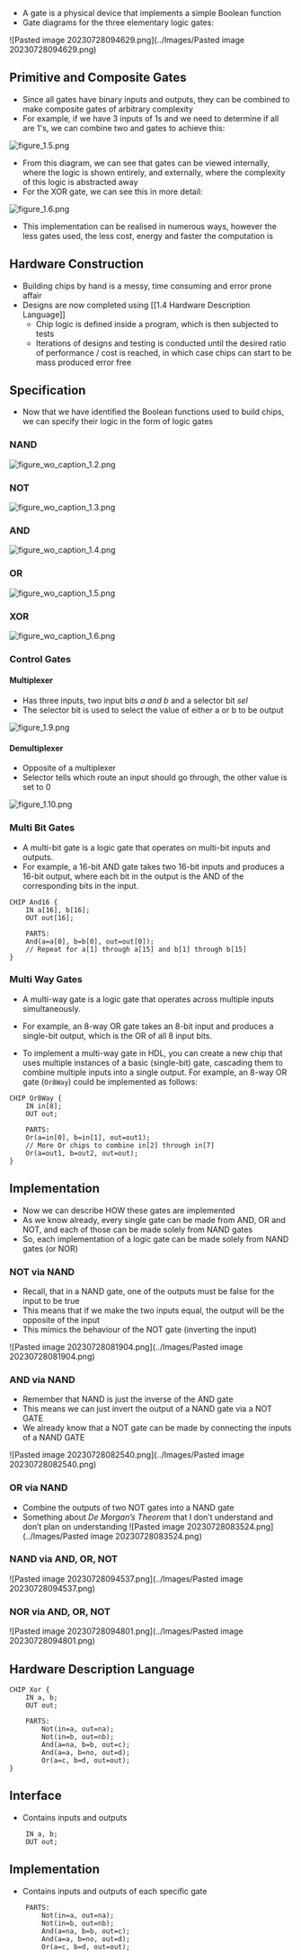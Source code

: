 - A gate is a physical device that implements a simple Boolean function
- Gate diagrams for the three elementary logic gates:

![Pasted image 20230728094629.png](../Images/Pasted image 20230728094629.png)

## Primitive and Composite Gates
- Since all gates have binary inputs and outputs, they can be combined to make composite gates of arbitrary complexity
- For example, if we have 3 inputs of 1s and we need to determine if all are 1's, we can combine two and gates to achieve this:

![figure_1.5.png](../Images/figure_1.5.png)

- From this diagram, we can see that gates can be viewed internally, where the logic is shown entirely, and externally, where the complexity of this logic is abstracted away
- For the XOR gate, we can see this in more detail:

![figure_1.6.png](../Images/figure_1.6.png)

- This implementation can be realised in numerous ways, however the less gates used, the less cost, energy and faster the computation is

## Hardware Construction
- Building chips by hand is a messy, time consuming and error prone affair
- Designs are now completed using [[1.4 Hardware Description Language]]
	- Chip logic is defined inside a program, which is then subjected to tests
	- Iterations of designs and testing is conducted until the desired ratio of performance / cost is reached, in which case chips can start to be mass produced error free

## Specification
- Now that we have identified the Boolean functions used to build chips, we can specify their logic in the form of logic gates

### NAND

![figure_wo_caption_1.2.png](../Images/figure_wo_caption_1.2.png)

### NOT

![figure_wo_caption_1.3.png](../Images/figure_wo_caption_1.3.png)

### AND

![figure_wo_caption_1.4.png](../Images/figure_wo_caption_1.4.png)

### OR

![figure_wo_caption_1.5.png](../Images/figure_wo_caption_1.5.png)

### XOR

![figure_wo_caption_1.6.png](../Images/figure_wo_caption_1.6.png)

### Control Gates

#### Multiplexer
- Has three inputs, two input bits *a and b* and a selector bit *sel*
- The selector bit is used to select the value of either a or b to be output

![figure_1.9.png](../Images/figure_1.9.png)

#### Demultiplexer
- Opposite of a multiplexer
- Selector tells which route an input should go through, the other value is set to 0

![figure_1.10.png](../Images/figure_1.10.png)

### Multi Bit Gates
- A multi-bit gate is a logic gate that operates on multi-bit inputs and outputs. 
- For example, a 16-bit AND gate takes two 16-bit inputs and produces a 16-bit output, where each bit in the output is the AND of the corresponding bits in the input.

```hdl
CHIP And16 {
    IN a[16], b[16];
    OUT out[16];

    PARTS:
    And(a=a[0], b=b[0], out=out[0]);
    // Repeat for a[1] through a[15] and b[1] through b[15]
}
```

### Multi Way Gates
- A multi-way gate is a logic gate that operates across multiple inputs simultaneously. 
- For example, an 8-way OR gate takes an 8-bit input and produces a single-bit output, which is the OR of all 8 input bits.

- To implement a multi-way gate in HDL, you can create a new chip that uses multiple instances of a basic (single-bit) gate, cascading them to combine multiple inputs into a single output. For example, an 8-way OR gate (`Or8Way`) could be implemented as follows:

```hdl
CHIP Or8Way {
    IN in[8];
    OUT out;

    PARTS:
    Or(a=in[0], b=in[1], out=out1);
    // More Or chips to combine in[2] through in[7]
    Or(a=out1, b=out2, out=out);
}
```

## Implementation
- Now we can describe HOW these gates are implemented
- As we know already, every single gate can be made from AND, OR and NOT, and each of those can be made solely from NAND gates
- So, each implementation of a logic gate can be made solely from NAND gates (or NOR)

### NOT via NAND
- Recall, that in a NAND gate, one of the outputs must be false for the input to be true
- This means that if we make the two inputs equal, the output will be the opposite of the input
- This mimics the behaviour of the NOT gate (inverting the input)

![Pasted image 20230728081904.png](../Images/Pasted image 20230728081904.png)

### AND via NAND
- Remember that NAND is just the inverse of the AND gate
- This means we can just invert the output of a NAND gate via a NOT GATE
- We already know that a NOT gate can be made by connecting the inputs of a NAND GATE

![Pasted image 20230728082540.png](../Images/Pasted image 20230728082540.png)

### OR via NAND
- Combine the outputs of two NOT gates into a NAND gate
- Something about *De Morgan’s Theorem* that I don’t understand and don’t plan on understanding
![Pasted image 20230728083524.png](../Images/Pasted image 20230728083524.png)

### NAND via AND, OR, NOT

![Pasted image 20230728094537.png](../Images/Pasted image 20230728094537.png)

### NOR via AND, OR, NOT

![Pasted image 20230728094801.png](../Images/Pasted image 20230728094801.png)


## Hardware Description Language

```hdl
CHIP Xor {
	IN a, b;
	OUT out;

	PARTS:
		Not(in=a, out=na);
		Not(in=b, out=nb);
		And(a=na, b=b, out=c);
		And(a=a, b=no, out=d);
		Or(a=c, b=d, out=out);
}
```

## Interface
- Contains inputs and outputs

```hdl
	IN a, b;
	OUT out;
```


## Implementation
- Contains inputs and outputs of each specific gate

```hdl
	PARTS:
		Not(in=a, out=na);
		Not(in=b, out=nb);
		And(a=na, b=b, out=c);
		And(a=a, b=no, out=d);
		Or(a=c, b=d, out=out);
```